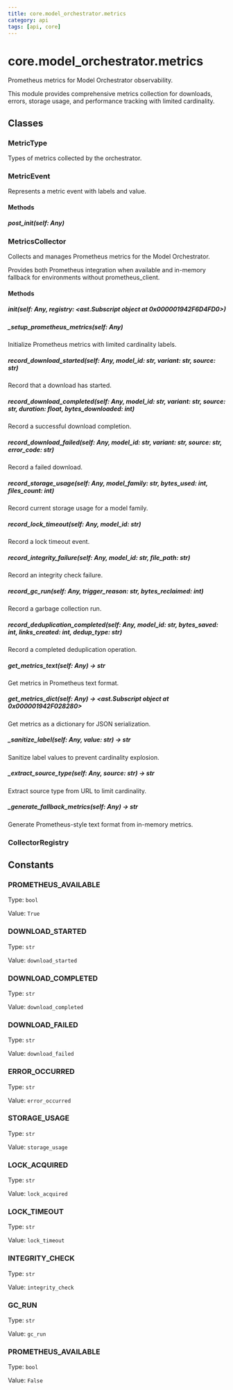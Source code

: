 ```yaml
---
title: core.model_orchestrator.metrics
category: api
tags: [api, core]
---
```


# core.model_orchestrator.metrics

Prometheus metrics for Model Orchestrator observability.

This module provides comprehensive metrics collection for downloads, errors,
storage usage, and performance tracking with limited cardinality.

## Classes

### MetricType

Types of metrics collected by the orchestrator.

### MetricEvent

Represents a metric event with labels and value.

#### Methods

##### __post_init__(self: Any)



### MetricsCollector

Collects and manages Prometheus metrics for the Model Orchestrator.

Provides both Prometheus integration when available and in-memory
fallback for environments without prometheus_client.

#### Methods

##### __init__(self: Any, registry: <ast.Subscript object at 0x000001942F6D4FD0>)



##### _setup_prometheus_metrics(self: Any)

Initialize Prometheus metrics with limited cardinality labels.

##### record_download_started(self: Any, model_id: str, variant: str, source: str)

Record that a download has started.

##### record_download_completed(self: Any, model_id: str, variant: str, source: str, duration: float, bytes_downloaded: int)

Record a successful download completion.

##### record_download_failed(self: Any, model_id: str, variant: str, source: str, error_code: str)

Record a failed download.

##### record_storage_usage(self: Any, model_family: str, bytes_used: int, files_count: int)

Record current storage usage for a model family.

##### record_lock_timeout(self: Any, model_id: str)

Record a lock timeout event.

##### record_integrity_failure(self: Any, model_id: str, file_path: str)

Record an integrity check failure.

##### record_gc_run(self: Any, trigger_reason: str, bytes_reclaimed: int)

Record a garbage collection run.

##### record_deduplication_completed(self: Any, model_id: str, bytes_saved: int, links_created: int, dedup_type: str)

Record a completed deduplication operation.

##### get_metrics_text(self: Any) -> str

Get metrics in Prometheus text format.

##### get_metrics_dict(self: Any) -> <ast.Subscript object at 0x000001942F028280>

Get metrics as a dictionary for JSON serialization.

##### _sanitize_label(self: Any, value: str) -> str

Sanitize label values to prevent cardinality explosion.

##### _extract_source_type(self: Any, source: str) -> str

Extract source type from URL to limit cardinality.

##### _generate_fallback_metrics(self: Any) -> str

Generate Prometheus-style text format from in-memory metrics.

### CollectorRegistry



## Constants

### PROMETHEUS_AVAILABLE

Type: `bool`

Value: `True`

### DOWNLOAD_STARTED

Type: `str`

Value: `download_started`

### DOWNLOAD_COMPLETED

Type: `str`

Value: `download_completed`

### DOWNLOAD_FAILED

Type: `str`

Value: `download_failed`

### ERROR_OCCURRED

Type: `str`

Value: `error_occurred`

### STORAGE_USAGE

Type: `str`

Value: `storage_usage`

### LOCK_ACQUIRED

Type: `str`

Value: `lock_acquired`

### LOCK_TIMEOUT

Type: `str`

Value: `lock_timeout`

### INTEGRITY_CHECK

Type: `str`

Value: `integrity_check`

### GC_RUN

Type: `str`

Value: `gc_run`

### PROMETHEUS_AVAILABLE

Type: `bool`

Value: `False`

